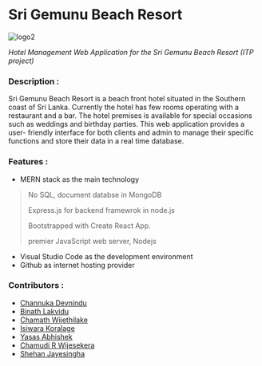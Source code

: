 # Sri Gemunu Beach Resort

![logo2](https://user-images.githubusercontent.com/75931718/136669853-32a27203-a4ac-445a-91cc-f65f3b1df9b4.png)

_Hotel Management Web Application for the Sri Gemunu Beach Resort (ITP project)_

### Description :
Sri Gemunu Beach Resort is a beach front hotel situated in the Southern coast of Sri Lanka. 
Currently the hotel has few rooms operating with a restaurant and a bar. The hotel premises is available
for special occasions such as weddings and birthday parties. This web application provides a user- friendly 
interface for both clients and admin to manage their specific functions and store their data in a real time database.


### Features :

* MERN stack as the main technology

> No SQL, document databse in MongoDB
>
> Express.js for backend framewrok in node.js
> 
> Bootstrapped with Create React App.
> 
> premier JavaScript web server, Nodejs

* Visual Studio Code as the development environment
* Github as internet hosting provider

### Contributors :

* [Channuka Devnindu ](https://github.com/Channuka)
* [Binath Lakvidu ](https://github.com/Binxth)
* [Chamath Wijethilake ](https://github.com/Chamaaah)
* [Isiwara Koralage ](https://github.com/IsiwaraK)
* [Yasas Abhishek ](https://github.com/YasasAbhishek)
* [Chamudi R Wijesekera ](https://github.com/ChamudiRW)
* [Shehan Jayesingha ](https://github.com/ShehanCes)


